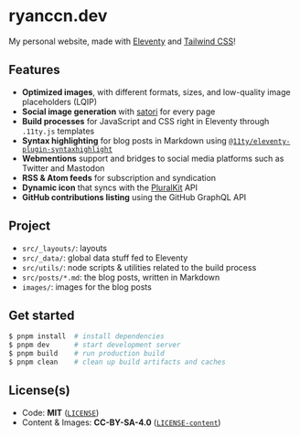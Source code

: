 # ryanccn.dev

My personal website, made with [Eleventy](https://www.11ty.dev/) and [Tailwind CSS](https://tailwindcss.com/)!

## Features

- **Optimized images**, with different formats, sizes, and low-quality image placeholders (LQIP)
- **Social image generation** with [satori](https://github.com/vercel/satori) for every page
- **Build processes** for JavaScript and CSS right in Eleventy through `.11ty.js` templates
- **Syntax highlighting** for blog posts in Markdown using [`@11ty/eleventy-plugin-syntaxhighlight`](https://npm.im/@11ty/eleventy-plugin-syntaxhighlight)
- **Webmentions** support and bridges to social media platforms such as Twitter and Mastodon
- **RSS & Atom feeds** for subscription and syndication
- **Dynamic icon** that syncs with the [PluralKit](https://pluralkit.me/) API
- **GitHub contributions listing** using the GitHub GraphQL API

## Project

- `src/_layouts/`: layouts
- `src/_data/`: global data stuff fed to Eleventy
- `src/utils/`: node scripts & utilities related to the build process
- `src/posts/*.md`: the blog posts, written in Markdown
- `images/`: images for the blog posts

## Get started

```bash
$ pnpm install  # install dependencies
$ pnpm dev      # start development server
$ pnpm build    # run production build
$ pnpm clean    # clean up build artifacts and caches
```

## License(s)

- Code: **MIT** ([`LICENSE`](LICENSE))
- Content & Images: **CC-BY-SA-4.0** ([`LICENSE-content`](LICENSE-content))
